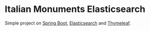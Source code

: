 # Italian Monuments Elasticsearch
Simple project on [Spring Boot](https://spring.io/projects/spring-boot), [Elasticsearch](https://www.elastic.co/) and [Thymeleaf](https://www.thymeleaf.org/).
